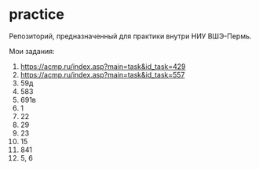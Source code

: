 # practice
Репозиторий, предназначенный для практики внутри НИУ ВШЭ-Пермь.

Мои задания:
1.  https://acmp.ru/index.asp?main=task&id_task=429
2.  https://acmp.ru/index.asp?main=task&id_task=557
3.  59д
4.  583
5.  691в
6.  1
7.  22
8.  29
9.  23
10. 15
11. 841
12. 5, 6
